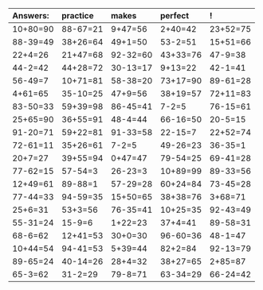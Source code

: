 | Answers: | practice | makes | perfect | ! |
| :--- | :--- | :--- | :--- | :--- |
| 10+80=90 | 88-67=21 | 9+47=56 | 2+40=42 | 23+52=75 | 
| 88-39=49 | 38+26=64 | 49+1=50 | 53-2=51 | 15+51=66 | 
| 22+4=26 | 21+47=68 | 92-32=60 | 43+33=76 | 47-9=38 | 
| 44-2=42 | 44+28=72 | 30-13=17 | 9+13=22 | 42-1=41 | 
| 56-49=7 | 10+71=81 | 58-38=20 | 73+17=90 | 89-61=28 | 
| 4+61=65 | 35-10=25 | 47+9=56 | 38+19=57 | 72+11=83 | 
| 83-50=33 | 59+39=98 | 86-45=41 | 7-2=5 | 76-15=61 | 
| 25+65=90 | 36+55=91 | 48-4=44 | 66-16=50 | 20-5=15 | 
| 91-20=71 | 59+22=81 | 91-33=58 | 22-15=7 | 22+52=74 | 
| 72-61=11 | 35+26=61 | 7-2=5 | 49-26=23 | 36-35=1 | 
| 20+7=27 | 39+55=94 | 0+47=47 | 79-54=25 | 69-41=28 | 
| 77-62=15 | 57-54=3 | 26-23=3 | 10+89=99 | 89-33=56 | 
| 12+49=61 | 89-88=1 | 57-29=28 | 60+24=84 | 73-45=28 | 
| 77-44=33 | 94-59=35 | 15+50=65 | 38+38=76 | 3+68=71 | 
| 25+6=31 | 53+3=56 | 76-35=41 | 10+25=35 | 92-43=49 | 
| 55-31=24 | 15-9=6 | 1+22=23 | 37+4=41 | 89-58=31 | 
| 68-6=62 | 12+41=53 | 30+0=30 | 96-60=36 | 48-1=47 | 
| 10+44=54 | 94-41=53 | 5+39=44 | 82+2=84 | 92-13=79 | 
| 89-65=24 | 40-14=26 | 28+4=32 | 38+27=65 | 2+85=87 | 
| 65-3=62 | 31-2=29 | 79-8=71 | 63-34=29 | 66-24=42 | 
